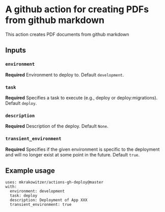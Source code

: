 # A github action for creating PDFs from github markdown

This action creates PDF documents from github markdown

## Inputs

### `environment`

**Required** Environment to deploy to. Default `development`.

### `task`

**Required** Specifies a task to execute (e.g., deploy or deploy:migrations). Default `deploy`.

### `description`

**Required** Description of the deploy. Default `None`.

### `transient_environment`

**Required** Specifies if the given environment is specific to the deployment and will no longer exist at some point in the future. Default `true`.

## Example usage

```
uses: mkrakowitzer/actions-gh-deploy@master
with:
  environment: development
  task: deploy
  description: Deployment of App XXX
  transient_environment: true
```
